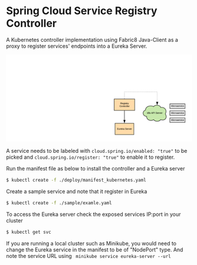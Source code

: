 # Spring Cloud Service Registry Controller

A Kubernetes controller implementation using Fabric8 Java-Client as a proxy
to register services' endpoints into a Eureka Server. 

![eureka controller](./images/k8s-eureka-controller.png)

A service needs to be labeled with `cloud.spring.io/enabled: "true"` to be picked 
and `cloud.spring.io/register: "true"` to enable it to register.

Run the manifest file as below to install the controller and 
a Eureka server

```bash
$ kubectl create -f ./deploy/manifest_kubernetes.yaml
```

Create a sample service and note that it register in Eureka

```bash
$ kubectl create -f ./sample/examle.yaml
```

To access the Eureka server check the exposed services IP:port in your cluster

```bash
$ kubectl get svc
```

If you are running a local cluster such as Minikube, you would need
to change the Eureka service in the manifest to be of "NodePort" type.
And note the service URL using ``` minikube service eureka-server --url```